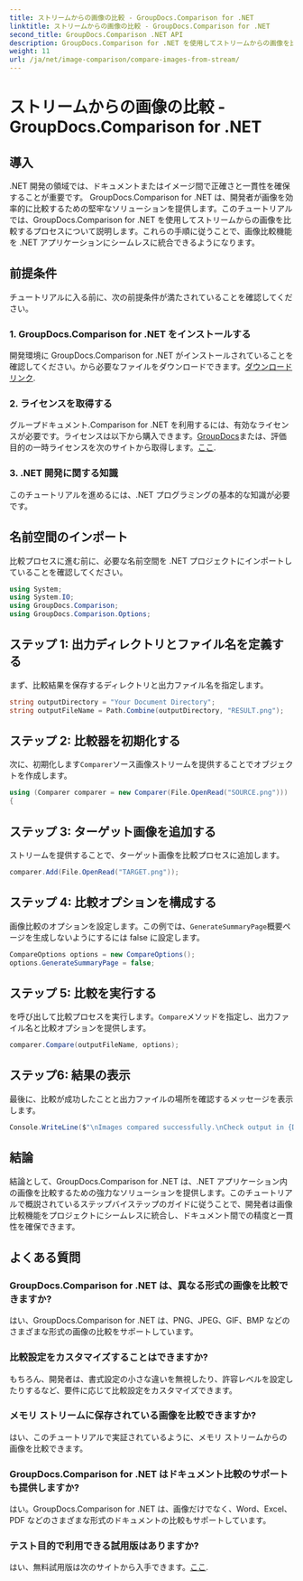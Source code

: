 ```yaml
---
title: ストリームからの画像の比較 - GroupDocs.Comparison for .NET
linktitle: ストリームからの画像の比較 - GroupDocs.Comparison for .NET
second_title: GroupDocs.Comparison .NET API
description: GroupDocs.Comparison for .NET を使用してストリームからの画像を比較する方法を学びます。 .NET アプリケーションにシームレスに統合するためのステップバイステップのガイド。
weight: 11
url: /ja/net/image-comparison/compare-images-from-stream/
---
```


# ストリームからの画像の比較 - GroupDocs.Comparison for .NET

## 導入
.NET 開発の領域では、ドキュメントまたはイメージ間で正確さと一貫性を確保することが重要です。 GroupDocs.Comparison for .NET は、開発者が画像を効率的に比較するための堅牢なソリューションを提供します。このチュートリアルでは、GroupDocs.Comparison for .NET を使用してストリームからの画像を比較するプロセスについて説明します。これらの手順に従うことで、画像比較機能を .NET アプリケーションにシームレスに統合できるようになります。
## 前提条件
チュートリアルに入る前に、次の前提条件が満たされていることを確認してください。
### 1. GroupDocs.Comparison for .NET をインストールする
開発環境に GroupDocs.Comparison for .NET がインストールされていることを確認してください。から必要なファイルをダウンロードできます。[ダウンロードリンク](https://releases.groupdocs.com/comparison/net/).
### 2. ライセンスを取得する
 グループドキュメント.Comparison for .NET を利用するには、有効なライセンスが必要です。ライセンスは以下から購入できます。[GroupDocs](https://purchase.groupdocs.com/buy)または、評価目的の一時ライセンスを次のサイトから取得します。[ここ](https://purchase.groupdocs.com/temporary-license/).
### 3. .NET 開発に関する知識
このチュートリアルを進めるには、.NET プログラミングの基本的な知識が必要です。

## 名前空間のインポート
比較プロセスに進む前に、必要な名前空間を .NET プロジェクトにインポートしていることを確認してください。 
```csharp
using System;
using System.IO;
using GroupDocs.Comparison;
using GroupDocs.Comparison.Options;
```
## ステップ 1: 出力ディレクトリとファイル名を定義する
まず、比較結果を保存するディレクトリと出力ファイル名を指定します。
```csharp
string outputDirectory = "Your Document Directory";
string outputFileName = Path.Combine(outputDirectory, "RESULT.png");
```
## ステップ 2: 比較器を初期化する
次に、初期化します`Comparer`ソース画像ストリームを提供することでオブジェクトを作成します。
```csharp
using (Comparer comparer = new Comparer(File.OpenRead("SOURCE.png")))
{
```
## ステップ 3: ターゲット画像を追加する
ストリームを提供することで、ターゲット画像を比較プロセスに追加します。
```csharp
comparer.Add(File.OpenRead("TARGET.png"));
```
## ステップ 4: 比較オプションを構成する
画像比較のオプションを設定します。この例では、`GenerateSummaryPage`概要ページを生成しないようにするには false に設定します。
```csharp
CompareOptions options = new CompareOptions();
options.GenerateSummaryPage = false;
```
## ステップ 5: 比較を実行する
を呼び出して比較プロセスを実行します。`Compare`メソッドを指定し、出力ファイル名と比較オプションを提供します。
```csharp
comparer.Compare(outputFileName, options);
```
## ステップ6: 結果の表示
最後に、比較が成功したことと出力ファイルの場所を確認するメッセージを表示します。
```csharp
Console.WriteLine($"\nImages compared successfully.\nCheck output in {Directory.GetCurrentDirectory()}.");
```

## 結論
結論として、GroupDocs.Comparison for .NET は、.NET アプリケーション内の画像を比較するための強力なソリューションを提供します。このチュートリアルで概説されているステップバイステップのガイドに従うことで、開発者は画像比較機能をプロジェクトにシームレスに統合し、ドキュメント間での精度と一貫性を確保できます。
## よくある質問
### GroupDocs.Comparison for .NET は、異なる形式の画像を比較できますか?
はい、GroupDocs.Comparison for .NET は、PNG、JPEG、GIF、BMP などのさまざまな形式の画像の比較をサポートしています。
### 比較設定をカスタマイズすることはできますか?
もちろん、開発者は、書式設定の小さな違いを無視したり、許容レベルを設定したりするなど、要件に応じて比較設定をカスタマイズできます。
### メモリ ストリームに保存されている画像を比較できますか?
はい、このチュートリアルで実証されているように、メモリ ストリームからの画像を比較できます。
### GroupDocs.Comparison for .NET はドキュメント比較のサポートも提供しますか?
はい。GroupDocs.Comparison for .NET は、画像だけでなく、Word、Excel、PDF などのさまざまな形式のドキュメントの比較もサポートしています。
### テスト目的で利用できる試用版はありますか?
はい、無料試用版は次のサイトから入手できます。[ここ](https://releases.groupdocs.com/).